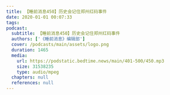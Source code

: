 ```yaml
---
title: 【睡前消息450】历史会记住郑州红码事件
date: 2020-01-01 00:07:33
tags:
podcast:
  subtitle: 【睡前消息450】历史会记住郑州红码事件
  authors: ['《睡前消息》编辑部']
  cover: /podcasts/main/assets/logo.png
  duration: 1465
  media:
    url: https://podstatic.bedtime.news/main/401-500/450.mp3
    size: 31538235
    type: audio/mpeg
  chapters: null
  references: null
---
```

